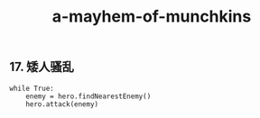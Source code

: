 ﻿---
layout: default
title: a-mayhem-of-munchkins
---
## 17. 矮人骚乱
```
while True:
    enemy = hero.findNearestEnemy()
    hero.attack(enemy)

```
